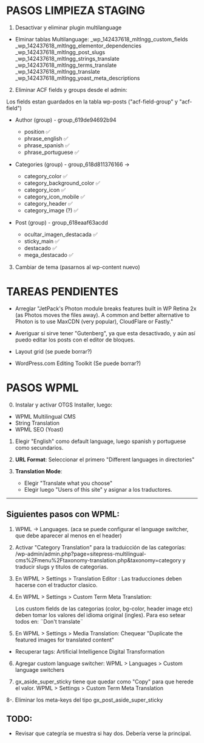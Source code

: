# PASOS LIMPIEZA STAGING

1. Desactivar y eliminar plugin multilanguage

- Elminar tablas Multilanguage:
  \_wp_142437618_mltlngg_custom_fields
  \_wp_142437618_mltlngg_elementor_dependencies
  \_wp_142437618_mltlngg_post_slugs
  \_wp_142437618_mltlngg_strings_translate
  \_wp_142437618_mltlngg_terms_translate
  \_wp_142437618_mltlngg_translate
  \_wp_142437618_mltlngg_yoast_meta_descriptions

2. Eliminar ACF fields y groups desde el admin:

Los fields estan guardados en la tabla wp-posts ("acf-field-group" y "acf-field")

- Author (group) - group_619de94692b94

  - position ✅
  - phrase_english ✅
  - phrase_spanish ✅
  - phrase_portuguese ✅

- Categories (group) - group_618d811376166 ->

  - category_color ✅
  - category_background_color ✅
  - category_icon ✅
  - category_icon_mobile ✅
  - category_header ✅
  - category_image (?) ✅

- Post (group) - group_618eaaf63acdd
  - ocultar_imagen_destacada ✅
  - sticky_main ✅
  - destacado ✅
  - mega_destacado ✅

3. Cambiar de tema (pasarnos al wp-content nuevo)

# TAREAS PENDIENTES

- Arreglar "JetPack's Photon module breaks features built in WP Retina 2x (as Photos moves the files away). A common and better alternative to Photon is to use MaxCDN (very popular), CloudFlare or Fastly."

- Averiguar si sirve tener "Gutenberg", ya que esta desactivado, y aún así puedo editar los posts con el editor de bloques.

- Layout grid (se puede borrar?)

- WordPress.com Editing Toolkit (Se puede borrar?)

# PASOS WPML

0. Instalar y activar OTGS Installer, luego:

- WPML Multilingual CMS
- String Translation
- WPML SEO (Yoast)

1. Elegir "English" como default language, luego spanish y portuguese como secundarios.

2. **URL Format**:
   Seleccionar el primero "Different languages in directories"

3. **Translation Mode**:

   - Elegir "Translate what you choose"
   - Elegir luego "Users of this site" y asignar a los traductores.

---

## Siguientes pasos con WPML:

1. WPML → Languages. (aca se puede configurar el language switcher, que debe aparecer al menos en el header)

2. Activar "Category Translation" para la traduicción de las categorías:
   /wp-admin/admin.php?page=sitepress-multilingual-cms%2Fmenu%2Ftaxonomy-translation.php&taxonomy=category y traducir slugs y titulos de categorias.

3. En WPML > Settings > Translation Editor :
   Las traducciones deben hacerse con el traductor clasico.

4. En WPML > Settings > Custom Term Meta Translation:

   Los custom fields de las categorias (color, bg-color, header image etc) deben tomar los valores del idioma original (ingles). Para eso setear todos en: ¨Don't translate¨

5. En WPML > Settings > Media Translation:
   Chequear "Duplicate the featured images for translated content"

- Recuperar tags:
  Artificial Intelligence
  Digital Transformation

6. Agregar custom language switcher:
   WPML > Languages > Custom language switchers

7. gx_aside_super_sticky tiene que quedar como "Copy" para que herede el valor.
   WPML > Settings > Custom Term Meta Translation

8-. Eliminar los meta-keys del tipo gx_post_aside_super_sticky

## TODO:

- Revisar que categría se muestra si hay dos. Debería verse la principal.
